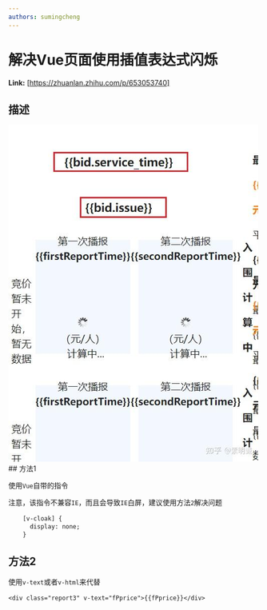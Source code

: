 ```yaml
---
authors: sumingcheng
---
```

# 解决Vue页面使用插值表达式闪烁



 **Link:** [https://zhuanlan.zhihu.com/p/653053740]

## 描述  
![5014ae02dc71ebee8466c20960517da8](../image/5014ae02dc71ebee8466c20960517da8.jpg)## 方法1  

使用`Vue`自带的指令

注意，该指令不兼容`IE`，而且会导致`IE`白屏，建议使用方法`2`解决问题

```
    [v-cloak] {
      display: none;
    }
```
## 方法2  

使用`v-text`或者`v-html`来代替

```
<div class="report3" v-text="fPprice">{{fPprice}}</div>
```
